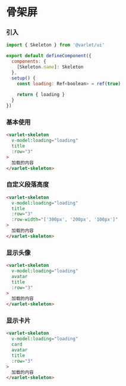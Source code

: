 # 骨架屏

### 引入
```js
import { Skeleton } from '@varlet/ui'

export default defineComponent({
  components: {
    [Skeleton.name]: Skeleton
  },
  setup() {
    const loading: Ref<boolean> = ref(true)
  
    return { loading }
  }
})
```

### 基本使用
```html
<varlet-skeleton
  v-model:loading="loading"
  title
  :row="3"
>
  加载的内容
</varlet-skeleton>
```

### 自定义段落高度
```html
<varlet-skeleton
  v-model:loading="loading"
  title
  :row="3"
  :row-width="['300px', '200px', '100px']"
>
  加载的内容
</varlet-skeleton>
```

### 显示头像
```html
<varlet-skeleton
  v-model:loading="loading"
  avatar
  title
  :row="3"
>
  加载的内容
</varlet-skeleton>
```

### 显示卡片 
```html
<varlet-skeleton
  v-model:loading="loading"
  card
  avatar
  title
  :row="3"
>
  加载的内容
</varlet-skeleton>
```
    